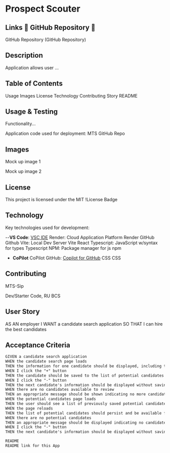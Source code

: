 # Prospect Scouter

## Links 🔴 GitHub Repository 🔴

GitHub Repository (GitHub Repository)

## Description

Application allows user ...

## Table of Contents

Usage
Images
License
Technology
Contributing
Story
README

## Usage & Testing

Functionality...

Application code used for deployment: MTS GitHub Repo

## Images

Mock up image 1

Mock up image 2

## License

This project is licensed under the MIT
!License Badge

## Technology

Key technologies used for development:

--**VS Code**: [VSC IDE](https://code.visualstudio.com/)
Render: Cloud Application Platform Render
GitHub Github
Vite: Local Dev Server Vite
React
Typescript: JavaScript w/syntax for types Typescript
NPM: Package manager for js npm

- **CoPilot** CoPilot GitHub: [Copilot for GitHub](https://github.com/features/copilot?ef_id=_k_Cj0KCQjw4v6-BhDuARIsALprm30F26jOBa_tX-MdbRzSHmPNFiQCmfhZXt1XYobPc8mf7E3NM44SAmQaAipREALw_wcB_k_&OCID=AIDcmmb150vbv1_SEM__k_Cj0KCQjw4v6-BhDuARIsALprm30F26jOBa_tX-MdbRzSHmPNFiQCmfhZXt1XYobPc8mf7E3NM44SAmQaAipREALw_wcB_k_&gad_source=1&gclid=Cj0KCQjw4v6-BhDuARIsALprm30F26jOBa_tX-MdbRzSHmPNFiQCmfhZXt1XYobPc8mf7E3NM44SAmQaAipREALw_wcB)
  CSS CSS

## Contributing

MTS-Sip

Dev/Starter Code, RU BCS

## User Story

AS AN employer
I WANT a candidate search application
SO THAT I can hire the best candidates

## Acceptance Criteria

```md
GIVEN a candidate search application
WHEN the candidate search page loads
THEN the information for one candidate should be displayed, including the candidate's name, username, location, avatar, email, html_url, and company
WHEN I click the "+" button
THEN the candidate should be saved to the list of potential candidates and the next candidate's information should be displayed
WHEN I click the "-" button
THEN the next candidate's information should be displayed without saving the current candidate
WHEN there are no candidates available to review
THEN an appropriate message should be shown indicating no more candidates are available
WHEN the potential candidates page loads
THEN the user should see a list of previously saved potential candidates with their name, username, location, avatar, email, html_url, and company
WHEN the page reloads
THEN the list of potential candidates should persist and be available for viewing
WHEN there are no potential candidates
THEN an appropriate message should be displayed indicating no candidates have been accepted
WHEN I click the "-" button
THEN the next candidate's information should be displayed without saving the current candidate

README
README link for this App
```
